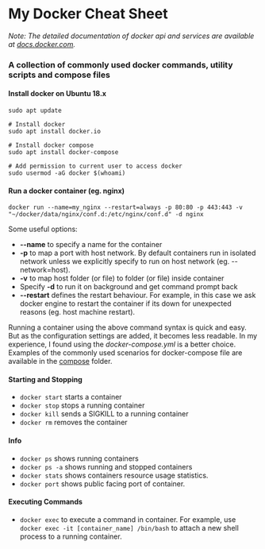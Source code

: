 # My Docker Cheat Sheet

*Note: The detailed documentation of docker api and services are available at [docs.docker.com](https://docs.docker.com).*
### A collection of commonly used docker commands, utility scripts and compose files

#### Install docker on Ubuntu 18.x
```
sudo apt update

# Install docker
sudo apt install docker.io

# Install docker compose
sudo apt install docker-compose

# Add permission to current user to access docker
sudo usermod -aG docker $(whoami)
```

#### Run a docker container (eg. nginx)

```
docker run --name=my_nginx --restart=always -p 80:80 -p 443:443 -v "~/docker/data/nginx/conf.d:/etc/nginx/conf.d" -d nginx
```

Some useful options: 
* **--name** to specify a name for the container
* **-p** to map a port with host network. By default containers run in isolated network unless we explicitly specify to run on host network (eg. --network=host). 
* **-v** to map host folder (or file) to folder (or file) inside container
* Specify **-d** to run it on background and get command prompt back
* **--restart** defines the restart behaviour. For example, in this case we ask docker engine to restart the container if its down for unexpected reasons (eg. host machine restart).

Running a container using the above command syntax is quick and easy. But as the configuration settings are added, it becomes less readable. In my experience, I found using the *docker-compose.yml* is a better choice. Examples of the commonly used scenarios for docker-compose file are available in the [compose](https://github.com/shahedk/docker/tree/master/compose) folder. 

#### Starting and Stopping

* `docker start` starts a container
* `docker stop` stops a running container
* `docker kill` sends a SIGKILL to a running container
* `docker rm` removes the container


#### Info

* `docker ps` shows running containers
* `docker ps -a` shows running and stopped containers
* `docker stats` shows containers resource usage statistics.
* `docker port` shows public facing port of container.


#### Executing Commands

* `docker exec` to execute a command in container. For example, use `docker exec -it [container_name] /bin/bash` to attach a new shell process to a running container.
